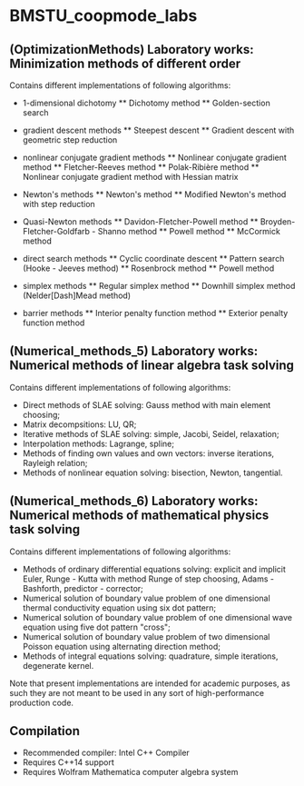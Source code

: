 # BMSTU_coopmode_labs

## (OptimizationMethods) Laboratory works: Minimization methods of different order  
Contains different implementations of following algorithms:

* 1-dimensional dichotomy
** Dichotomy method
** Golden-section search

* gradient descent methods
** Steepest descent
** Gradient descent with geometric step reduction

* nonlinear conjugate gradient methods
** Nonlinear conjugate gradient method
** Fletcher-Reeves method
** Polak-Ribière method
** Nonlinear conjugate gradient method with Hessian matrix

* Newton's methods
** Newton's method
** Modified Newton's method with step reduction

* Quasi-Newton methods
** Davidon-Fletcher-Powell method
** Broyden-Fletcher-Goldfarb - Shanno method
** Powell method
** McCormick method

* direct search methods
** Cyclic coordinate descent
** Pattern search (Hooke - Jeeves method)
** Rosenbrock method
** Powell method

* simplex methods
** Regular simplex method
** Downhill simplex method (Nelder[Dash]Mead method)

* barrier methods
** Interior penalty function method
** Exterior penalty function method

## (Numerical_methods_5) Laboratory works: Numerical methods of linear algebra task solving
Contains different implementations of following algorithms:

* Direct methods of SLAE solving: Gauss method with main element choosing;
* Matrix decompsitions: LU, QR;
* Iterative methods of SLAE solving: simple, Jacobi, Seidel, relaxation;
* Interpolation methods: Lagrange, spline;
* Methods of finding own values and own vectors: inverse iterations, Rayleigh relation;
* Methods of nonlinear equation solving: bisection, Newton, tangential.

## (Numerical_methods_6) Laboratory works: Numerical methods of mathematical physics task solving
Contains different implementations of following algorithms:

* Methods of ordinary differential equations solving: explicit and implicit Euler, Runge - Kutta with method Runge of step choosing, Adams - Bashforth, predictor - corrector;
* Numerical solution of boundary value problem of one dimensional thermal conductivity equation using six dot pattern;
* Numerical solution of boundary value problem of one dimensional wave equation using five dot pattern "cross";
* Numerical solution of boundary value problem of two dimensional Poisson equation using alternating direction method;
* Methods of integral equations solving: quadrature, simple iterations, degenerate kernel. 

Note that present implementations are intended for academic purposes, as such they are not meant to be used in any sort of high-performance production code.

## Compilation

* Recommended compiler: Intel C++ Compiler
* Requires C++14 support
* Requires Wolfram Mathematica computer algebra system
